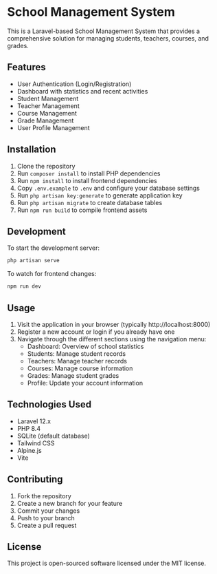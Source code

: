 # School Management System

This is a Laravel-based School Management System that provides a comprehensive solution for managing students, teachers, courses, and grades.

## Features

- User Authentication (Login/Registration)
- Dashboard with statistics and recent activities
- Student Management
- Teacher Management
- Course Management
- Grade Management
- User Profile Management

## Installation

1. Clone the repository
2. Run `composer install` to install PHP dependencies
3. Run `npm install` to install frontend dependencies
4. Copy `.env.example` to `.env` and configure your database settings
5. Run `php artisan key:generate` to generate application key
6. Run `php artisan migrate` to create database tables
7. Run `npm run build` to compile frontend assets

## Development

To start the development server:
```bash
php artisan serve
```

To watch for frontend changes:
```bash
npm run dev
```

## Usage

1. Visit the application in your browser (typically http://localhost:8000)
2. Register a new account or login if you already have one
3. Navigate through the different sections using the navigation menu:
   - Dashboard: Overview of school statistics
   - Students: Manage student records
   - Teachers: Manage teacher records
   - Courses: Manage course information
   - Grades: Manage student grades
   - Profile: Update your account information

## Technologies Used

- Laravel 12.x
- PHP 8.4
- SQLite (default database)
- Tailwind CSS
- Alpine.js
- Vite

## Contributing

1. Fork the repository
2. Create a new branch for your feature
3. Commit your changes
4. Push to your branch
5. Create a pull request

## License

This project is open-sourced software licensed under the MIT license.